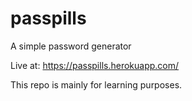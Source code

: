 # passpills
A simple password generator

Live at: https://passpills.herokuapp.com/

This repo is mainly for learning purposes.
